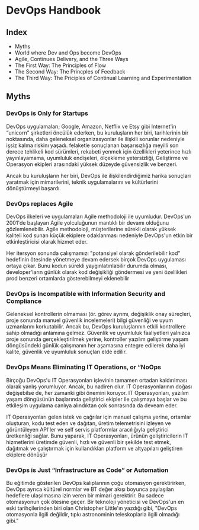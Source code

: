 # DevOps Handbook

## Index
- Myths
- World where Dev and Ops become DevOps
- Agile, Continues Delivery, and the Three Ways
- The First Way: The Principles of Flow
- The Second Way: The Princples of Feedback
- The Third Way: The Priciples of Continual Learning and Experimentation

## Myths
### DevOps is Only for Startups
DevOps uygulamaları; Google, Amazon, Netflix ve Etsy gibi Internet'in “unicorn” şirketleri öncülük ederken, bu kuruluşların her biri, tarihlerinin bir noktasında, daha geleneksel organizasyonlar ile ilişkili sorunlar nedeniyle işsiz kalma riskinı yaşadı. felaketle sonuçlanan başarısızlığa meyilli son derece tehlikeli kod sürümleri, rekabeti yenmek için özellikleri yeterince hızlı yayınlayamama, uyumluluk endişeleri, ölçekleme yetersizliği, Geliştirme ve Operasyon ekipleri arasındaki yüksek düzeyde güvensizlik ve benzeri.

Ancak bu kuruluşların her biri, DevOps ile ilişkilendirdiğimiz harika sonuçları yaratmak için mimarilerini, teknik uygulamalarını ve kültürlerini dönüştürmeyi başardı.

### DevOps replaces Agile
DevOps ilkeleri ve uygulamaları Agile methodoloji ile uyumludur. DevOps'un 2001'de başlayan Agile yolculuğunun mantıklı bir devamı olduğunu gözlemlenebilir. Agile methodoloji, müşterilerine sürekli olarak yüksek kaliteli kod sunan küçük ekiplere odaklanması nedeniyle DevOps'un etkin bir etkinleştiricisi olarak hizmet eder.

Her itersyon sonunda çalışmamızı "potansiyel olarak gönderilebilir kod" hedefinin ötesinde yönetmeye devam edersek birçok DevOps uygulaması ortaya çıkar. Bunu kodun sürekli yaygınlatırılabilir durumda olması, developer'ların günlük olarak kod değişikliği göndermesi ve yeni özellikleri prod benzeri ortamlarda gösterebilmeyi eklenebilir

### DevOps is Incompatible with Information Security and Compliance
Geleneksel kontrollerin olmaması (ör. görev ayrımı, değişiklik onay süreçleri, proje sonunda manuel güvenlik incelemeleri) bilgi güvenliği ve uyum uzmanlarını korkutabilir. Ancak bu, DevOps kuruluşlarının etkili kontrollere sahip olmadığı anlamına gelmez. Güvenlik ve uyumluluk faaliyetleri yalnızca proje sonunda gerçekleştirilmek yerine, kontroller yazılım geliştirme yaşam döngüsündeki günlük çalışmanın her aşamasına entegre edilerek daha iyi kalite, güvenlik ve uyumluluk sonuçları elde edilir.

### DevOps Means Eliminating IT Operations, or “NoOps
Birçoğu DevOps'u IT Operasyonları işlevinin tamamen ortadan kaldırılması olarak yanlış yorumluyor. Ancak, bu nadiren olur. IT Operasyonlarının doğası değişebilse de, her zamanki gibi önemini koruyor. IT Operasyonları, yazılım yaşam döngüsünün başlarında geliştirici ekipler ile çalışmaya başlar ve bu etkileşim uygulama canlıya alındıktan çok sonrasında da deveam eder.

IT Operasyonları gelen istek ve çağrılar için manuel çalışma yerine, ortamlar oluşturan, kodu test eden ve dağıtan, üretim telemetrisini izleyen ve görüntüleyen API'ler ve self servis platformlar aracılığıyla geliştirici üretkenliği sağlar. Bunu yaparak, IT Operasyonları, ürünün geliştiricilerin IT hizmetlerini üretimde güvenli, hızlı ve güvenli bir şekilde test etmek, dağıtmak ve çalıştırmak için kullandıkları platform ve altyapıları geliştiren ekiplere dönüşür

### DevOps is Just “Infrastructure as Code” or Automation
Bu eğitimde gösterilen DevOps kalıplarının çoğu otomasyon gerektirirken, DevOps ayrıca kültürel normlar ve BT değer akışı boyunca paylaşılan hedeflere ulaşılmasına izin veren bir mimari gerektirir. Bu sadece otomasyonun çok ötesine geçer. Bir teknoloji yöneticisi ve DevOps'un en eski tarihçilerinden biri olan Christopher Little'ın yazdığı gibi, "DevOps otomasyonla ilgili değildir, tıpkı astronominin teleskoplarla ilgili olmadığı gibi."